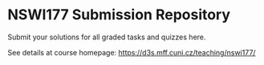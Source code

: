 # NSWI177 Submission Repository

Submit your solutions for all graded tasks and quizzes here.

See details at course homepage: <https://d3s.mff.cuni.cz/teaching/nswi177/>
